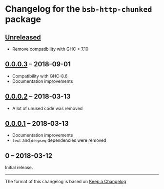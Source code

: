 # Changelog for the `bsb-http-chunked` package

## [Unreleased]

- Remove compatibility with GHC < 7.10

## [0.0.0.3] – 2018-09-01

- Compatibility with GHC-8.6
- Documentation improvements

## [0.0.0.2] – 2018-03-13

- A lot of unused code was removed

## [0.0.0.1] – 2018-03-13

- Documentation improvements
- `text` and `deepseq` dependencies were removed

## 0 – 2018-03-12

Initial release.

---

The format of this changelog is based on
[Keep a Changelog](http://keepachangelog.com/en/1.0.0/)

[Unreleased]: https://github.com/sjakobi/bsb-http-chunked/compare/v0.0.0.3...HEAD
[0.0.0.3]: https://github.com/sjakobi/bsb-http-chunked/compare/v0.0.0.2...v0.0.0.3
[0.0.0.2]: https://github.com/sjakobi/bsb-http-chunked/compare/v0.0.0.1...v0.0.0.2
[0.0.0.1]: https://github.com/sjakobi/bsb-http-chunked/compare/v0...v0.0.0.1
